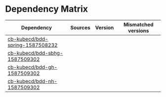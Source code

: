 # Dependency Matrix

Dependency | Sources | Version | Mismatched versions
---------- | ------- | ------- | -------------------
[cb-kubecd/bdd-spring-1587508232](https://github.com/cb-kubecd/bdd-spring-1587508232.git) |  | []() | 
[cb-kubecd/bdd-sbhg-1587509302](https://github.com/cb-kubecd/bdd-sbhg-1587509302.git) |  | []() | 
[cb-kubecd/bdd-gh-1587509302](https://github.com/cb-kubecd/bdd-gh-1587509302.git) |  | []() | 
[cb-kubecd/bdd-nh-1587509302](https://github.com/cb-kubecd/bdd-nh-1587509302.git) |  | []() | 
